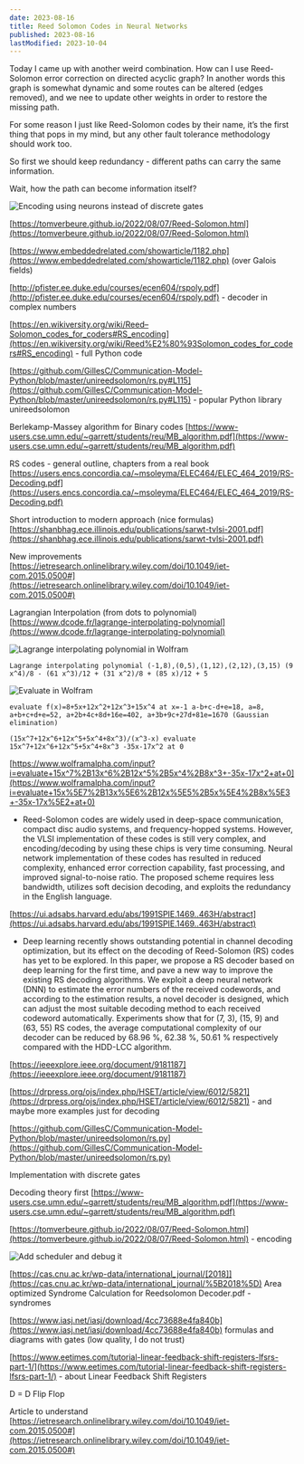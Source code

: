 ```yaml
---
date: 2023-08-16
title: Reed Solomon Codes in Neural Networks
published: 2023-08-16
lastModified: 2023-10-04
---
```



Today I came up with another weird combination. How can I use Reed-Solomon error correction on directed acyclic graph? In another words this graph is somewhat dynamic and some routes can be altered (edges removed), and we nee to update other weights in order to restore the missing path.

For some reason I just like Reed-Solomon codes by their name, it’s the first thing that pops in my mind, but any other fault tolerance methodology should work too.

So first we should keep redundancy - different paths can carry the same information.

Wait, how the path can become information itself?

![Encoding using neurons instead of discrete gates](reed-solomon-in-ann-encoding.png)

[https://tomverbeure.github.io/2022/08/07/Reed-Solomon.html](https://tomverbeure.github.io/2022/08/07/Reed-Solomon.html)

[https://www.embeddedrelated.com/showarticle/1182.php](https://www.embeddedrelated.com/showarticle/1182.php) (over Galois fields)

[http://pfister.ee.duke.edu/courses/ecen604/rspoly.pdf](http://pfister.ee.duke.edu/courses/ecen604/rspoly.pdf) - decoder in complex numbers

[](https://en.wikiversity.org/wiki/Reed%E2%80%93Solomon_codes_for_coders#RS_encoding)[https://en.wikiversity.org/wiki/Reed–Solomon_codes_for_coders#RS_encoding](https://en.wikiversity.org/wiki/Reed%E2%80%93Solomon_codes_for_coders#RS_encoding) - full Python code

[https://github.com/GillesC/Communication-Model-Python/blob/master/unireedsolomon/rs.py#L115](https://github.com/GillesC/Communication-Model-Python/blob/master/unireedsolomon/rs.py#L115) - popular Python library unireedsolomon

Berlekamp-Massey algorithm for Binary codes [https://www-users.cse.umn.edu/~garrett/students/reu/MB_algorithm.pdf](https://www-users.cse.umn.edu/~garrett/students/reu/MB_algorithm.pdf)

RS codes - general outline, chapters from a real book [https://users.encs.concordia.ca/~msoleyma/ELEC464/ELEC_464_2019/RS-Decoding.pdf](https://users.encs.concordia.ca/~msoleyma/ELEC464/ELEC_464_2019/RS-Decoding.pdf)

Short introduction to modern approach (nice formulas) [https://shanbhag.ece.illinois.edu/publications/sarwt-tvlsi-2001.pdf](https://shanbhag.ece.illinois.edu/publications/sarwt-tvlsi-2001.pdf)

New improvements [https://ietresearch.onlinelibrary.wiley.com/doi/10.1049/iet-com.2015.0500#](https://ietresearch.onlinelibrary.wiley.com/doi/10.1049/iet-com.2015.0500#)

Lagrangian Interpolation (from dots to polynomial) [https://www.dcode.fr/lagrange-interpolating-polynomial](https://www.dcode.fr/lagrange-interpolating-polynomial)

![Lagrange interpolating polynomial in Wolfram](./wolfram-interpolating-polynomial.png)
```
Lagrange interpolating polynomial (-1,8),(0,5),(1,12),(2,12),(3,15) (9 x^4)/8 - (61 x^3)/12 + (31 x^2)/8 + (85 x)/12 + 5
```

![Evaluate in Wolfram](./wolfram-evaluate.png)

```
evaluate f(x)=8+5x+12x^2+12x^3+15x^4 at x=-1 a-b+c-d+e=18, a=8, a+b+c+d+e=52, a+2b+4c+8d+16e=402, a+3b+9c+27d+81e=1670 (Gaussian elimination)
```

```
(15x^7+12x^6+12x^5+5x^4+8x^3)/(x^3-x) evaluate 15x^7+12x^6+12x^5+5x^4+8x^3 -35x-17x^2 at 0
```

[](https://www.wolframalpha.com/input?i=evaluate+15x%5E7%2B13x%5E6%2B12x%5E5%2B5x%5E4%2B8x%5E3+-35x-17x%5E2+at+0)[https://www.wolframalpha.com/input?i=evaluate+15x^7%2B13x^6%2B12x^5%2B5x^4%2B8x^3+-35x-17x^2+at+0](https://www.wolframalpha.com/input?i=evaluate+15x%5E7%2B13x%5E6%2B12x%5E5%2B5x%5E4%2B8x%5E3+-35x-17x%5E2+at+0)

- Reed-Solomon codes are widely used in deep-space communication, compact disc audio systems, and frequency-hopped systems. However, the VLSI implementation of these codes is still very complex, and encoding/decoding by using these chips is very time consuming. Neural network implementation of these codes has resulted in reduced complexity, enhanced error correction capability, fast processing, and improved signal-to-noise ratio. The proposed scheme requires less bandwidth, utilizes soft decision decoding, and exploits the redundancy in the English language.

[https://ui.adsabs.harvard.edu/abs/1991SPIE.1469..463H/abstract](https://ui.adsabs.harvard.edu/abs/1991SPIE.1469..463H/abstract)

- Deep learning recently shows outstanding potential in channel decoding optimization, but its effect on the decoding of Reed-Solomon (RS) codes has yet to be explored. In this paper, we propose a RS decoder based on deep learning for the first time, and pave a new way to improve the existing RS decoding algorithms. We exploit a deep neural network (DNN) to estimate the error numbers of the received codewords, and according to the estimation results, a novel decoder is designed, which can adjust the most suitable decoding method to each received codeword automatically. Experiments show that for (7, 3), (15, 9) and (63, 55) RS codes, the average computational complexity of our decoder can be reduced by 68.96 %, 62.38 %, 50.61 % respectively compared with the HDD-LCC algorithm.

[https://ieeexplore.ieee.org/document/9181187](https://ieeexplore.ieee.org/document/9181187)

[https://drpress.org/ojs/index.php/HSET/article/view/6012/5821](https://drpress.org/ojs/index.php/HSET/article/view/6012/5821) - and maybe more examples just for decoding

[https://github.com/GillesC/Communication-Model-Python/blob/master/unireedsolomon/rs.py](https://github.com/GillesC/Communication-Model-Python/blob/master/unireedsolomon/rs.py)

Implementation with discrete gates

Decoding theory first [https://www-users.cse.umn.edu/~garrett/students/reu/MB_algorithm.pdf](https://www-users.cse.umn.edu/~garrett/students/reu/MB_algorithm.pdf)

[https://tomverbeure.github.io/2022/08/07/Reed-Solomon.html](https://tomverbeure.github.io/2022/08/07/Reed-Solomon.html) - encoding

![Add scheduler and debug it](reed-solomon-in-ann-debugging.png)

[](https://cas.cnu.ac.kr/wp-data/international_journal/%5B2018%5D%20Area%20optimized%20Syndrome%20Calculation%20for%20Reedsolomon%20Decoder.pdf)[https://cas.cnu.ac.kr/wp-data/international_journal/[2018]](https://cas.cnu.ac.kr/wp-data/international_journal/%5B2018%5D) Area optimized Syndrome Calculation for Reedsolomon Decoder.pdf - syndromes

[https://www.iasj.net/iasj/download/4cc73688e4fa840b](https://www.iasj.net/iasj/download/4cc73688e4fa840b) formulas and diagrams with gates (low quality, I do not trust)

[https://www.eetimes.com/tutorial-linear-feedback-shift-registers-lfsrs-part-1/](https://www.eetimes.com/tutorial-linear-feedback-shift-registers-lfsrs-part-1/) - about Linear Feedback Shift Registers

D = D Flip Flop

Article to understand [https://ietresearch.onlinelibrary.wiley.com/doi/10.1049/iet-com.2015.0500#](https://ietresearch.onlinelibrary.wiley.com/doi/10.1049/iet-com.2015.0500#)